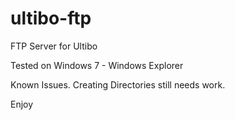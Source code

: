 # ultibo-ftp
FTP Server for Ultibo

Tested on Windows 7 - Windows Explorer

Known Issues.
Creating Directories still needs work.

Enjoy
